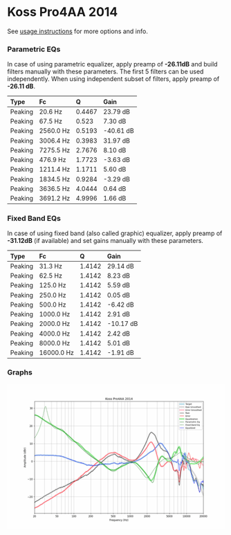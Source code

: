 # Koss Pro4AA 2014
See [usage instructions](https://github.com/jaakkopasanen/AutoEq#usage) for more options and info.

### Parametric EQs
In case of using parametric equalizer, apply preamp of **-26.11dB** and build filters manually
with these parameters. The first 5 filters can be used independently.
When using independent subset of filters, apply preamp of **-26.11 dB**.

| Type    | Fc        |      Q | Gain      |
|:--------|:----------|:-------|:----------|
| Peaking | 20.6 Hz   | 0.4467 | 23.79 dB  |
| Peaking | 67.5 Hz   | 0.523  | 7.30 dB   |
| Peaking | 2560.0 Hz | 0.5193 | -40.61 dB |
| Peaking | 3006.4 Hz | 0.3983 | 31.97 dB  |
| Peaking | 7275.5 Hz | 2.7676 | 8.10 dB   |
| Peaking | 476.9 Hz  | 1.7723 | -3.63 dB  |
| Peaking | 1211.4 Hz | 1.1711 | 5.60 dB   |
| Peaking | 1834.5 Hz | 0.9284 | -3.29 dB  |
| Peaking | 3636.5 Hz | 4.0444 | 0.64 dB   |
| Peaking | 3691.2 Hz | 4.9996 | 1.66 dB   |

### Fixed Band EQs
In case of using fixed band (also called graphic) equalizer, apply preamp of **-31.12dB**
(if available) and set gains manually with these parameters.

| Type    | Fc         |      Q | Gain      |
|:--------|:-----------|:-------|:----------|
| Peaking | 31.3 Hz    | 1.4142 | 29.14 dB  |
| Peaking | 62.5 Hz    | 1.4142 | 8.23 dB   |
| Peaking | 125.0 Hz   | 1.4142 | 5.59 dB   |
| Peaking | 250.0 Hz   | 1.4142 | 0.05 dB   |
| Peaking | 500.0 Hz   | 1.4142 | -6.42 dB  |
| Peaking | 1000.0 Hz  | 1.4142 | 2.91 dB   |
| Peaking | 2000.0 Hz  | 1.4142 | -10.17 dB |
| Peaking | 4000.0 Hz  | 1.4142 | 2.42 dB   |
| Peaking | 8000.0 Hz  | 1.4142 | 5.01 dB   |
| Peaking | 16000.0 Hz | 1.4142 | -1.91 dB  |

### Graphs
![](./Koss%20Pro4AA%202014.png)